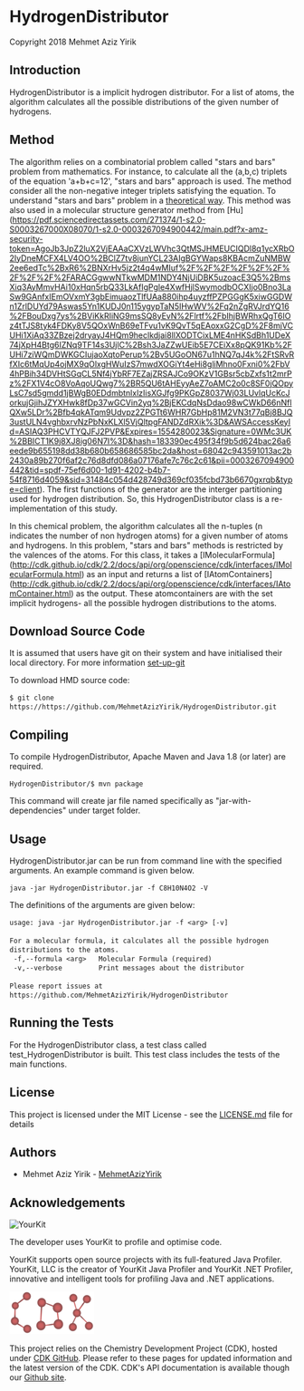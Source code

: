 # HydrogenDistributor

Copyright 2018 Mehmet Aziz Yirik

## Introduction

HydrogenDistributor is a implicit hydrogen distributor. For a list of atoms, the algorithm calculates all the possible distributions of the given number of hydrogens.

## Method 

The algorithm relies on a combinatorial problem called "stars and bars" problem from mathematics. For instance, to calculate all the (a,b,c) triplets of the equation 'a+b+c=12', "stars and bars" approach is used. The method consider all the non-negative integer triplets satisfying the equation. To understand "stars and bars" problem in a [theoretical way](https://en.wikipedia.org/wiki/Stars_and_bars_(combinatorics)). This method was also used in a molecular structure generator method from [Hu] (https://pdf.sciencedirectassets.com/271374/1-s2.0-S0003267000X08070/1-s2.0-0003267094900442/main.pdf?x-amz-security-token=AgoJb3JpZ2luX2VjEAAaCXVzLWVhc3QtMSJHMEUCIQDl8q1ycXRbO2IyDneMCFX4LV4OO%2BClZ7tv8junYCL23AIgBGYWaps8KBAcmZuNMBW2ee6edTc%2BxR6%2BNXrHv5jz2t4q4wMIuf%2F%2F%2F%2F%2F%2F%2F%2F%2F%2FARACGgwwNTkwMDM1NDY4NjUiDBK5uzoacE3Q5%2BmsXiq3AyMmvHAi10xHqn5rbQ33LkAfIgPgle4XwfHjlSwymodbOCXIjo0Bno3LaSw9GAnfxIEmOVxmY3gbEimuaozTlfUAa880ihp4uyzffPZPGGgK5xiwGGDWn1ZrlDUYd79Aswas5Yn1KUDJ0n115ygypTaN5IHwWV%2Fq2nZgRVJrdYQ16%2FBouDxg7ys%2BViKkRIiNG9msSQ8yEvN%2Flrtf%2FbIhjBWRhxQgT6IOz4tTJS8tyk4FDKy8V5QOxWnB69eTFvu1vK9QvT5qEAoxxG2CgD%2F8mjVCUHi1XjAq33ZBzej2dryayJ4HQm9heclkdjai8llXODTCixLME4nHKSdBh1UDeX74jXpH4Btg6IZNq9TF14s3UjlC%2Bsh3JaZZwUEib5E7CEiXx8pQK91Kb%2FUHi7ziWQmDWKGCIujaoXqtoPerup%2Bv5UGoON67u1hNQ7qJ4k%2FtSRvRfXIc6tMqUp4ojMX9qOlxgHWuIzS7mwdXOGiYt4eHi8gliMhno0Fxni0%2FbV4hPBih34DVHtSGqCL5Nf4jYbRF7EZajZRSAJCo9OKzV1GBsr5cbZxfs1t2mrPz%2FX1V4cO8VoAqoUQwg7%2BR5QU6tAHEyyAeZ7oAMC2o0c8SF0jQOpyLsC7sd5gmdd1jBWgB0EDdmbtnlxlzIisXGJfg9PKGpZ8037Wj03LUvlqUcKcJorkujGjihJZYXHwk8fDp37wGCVin2yq%2BjEKCdqNsDdao98wCWkD66nNflQXw5LDr%2Bfb4qkATqm9Udvpz2ZPGTt6WHR7GbHp81M2VN3t77qBj8BJQ3ustULN4vghbxrvNzPbNxKLXl5VjQltpgFANDZdRXik%3D&AWSAccessKeyId=ASIAQ3PHCVTYQJFJ2PVP&Expires=1554280023&Signature=0WMc3UK%2BBICT1K9j8XJ8ig06N7I%3D&hash=183390ec495f34f9b5d624bac26a6eede9b655198dd38b680b658686585bc2da&host=68042c943591013ac2b2430a89b270f6af2c76d8dfd086a07176afe7c76c2c61&pii=0003267094900442&tid=spdf-75ef6d00-1d91-4202-b4b7-54f8716d4059&sid=31484c054d428749d369cf035fcbd73b6670gxrqb&type=client). The first functions of the generator are the interger partitioning used for hydrogen distribution. So, this HydrogenDistributor class is a re-implementation of this study. 

In this chemical problem, the algorithm calculates all the n-tuples (n indicates the number of non hydrogen atoms) for a given number of atoms and hydrogens. In this problem, "stars and bars" methods is restricted by the valences of the atoms. For this class, it takes a [IMolecularFormula] (http://cdk.github.io/cdk/2.2/docs/api/org/openscience/cdk/interfaces/IMolecularFormula.html) as an input and returns a list of [IAtomContainers] (http://cdk.github.io/cdk/2.2/docs/api/org/openscience/cdk/interfaces/IAtomContainer.html) as the output. These atomcontainers are with the set implicit hydrogens- all the possible hydrogen distributions to the atoms.

## Download Source Code

It is assumed that users have git on their system and have initialised their local directory. For more information [set-up-git](https://help.github.com/articles/set-up-git/ )

To download HMD source code:

```
$ git clone https://https://github.com/MehmetAzizYirik/HydrogenDistributor.git
```
## Compiling

To compile HydrogenDistributor, Apache Maven and Java 1.8 (or later) are required.
```
HydrogenDistributor/$ mvn package
```
This command will create jar file named specifically as "jar-with-dependencies" under target folder.

## Usage

HydrogenDistributor.jar can be run from command line with the specified arguments. An example command is given below.

```
java -jar HydrogenDistributor.jar -f C8H10N4O2 -V
```

The definitions of the arguments are given below:

```
usage: java -jar HydrogenDistributor.jar -f <arg> [-v]

For a molecular formula, it calculates all the possible hydrogen
distributions to the atoms.
 -f,--formula <arg>   Molecular Formula (required)
 -v,--verbose         Print messages about the distributor

Please report issues at
https://github.com/MehmetAzizYirik/HydrogenDistributor

```

## Running the Tests

For the HydrogenDistributor class, a test class called test_HydrogenDistributor is built. This test class includes the tests of the main functions. 

## License
This project is licensed under the MIT License - see the [LICENSE.md](https://github.com/MehmetAzizYirik/HydrogenDistributor/blob/master/LICENSE) file for details

## Authors

 - Mehmet Aziz Yirik - [MehmetAzizYirik](https://github.com/MehmetAzizYirik)
 
## Acknowledgements
![YourKit](https://camo.githubusercontent.com/97fa03cac759a772255b93c64ab1c9f76a103681/68747470733a2f2f7777772e796f75726b69742e636f6d2f696d616765732f796b6c6f676f2e706e67)

The developer uses YourKit to profile and optimise code.

YourKit supports open source projects with its full-featured Java Profiler. YourKit, LLC is the creator of YourKit Java Profiler and YourKit .NET Profiler, innovative and intelligent tools for profiling Java and .NET applications.

![cdk](https://github.com/MehmetAzizYirik/HMD/blob/master/cdk.png)

This project relies on the Chemistry Development Project (CDK), hosted under [CDK GitHub](http://cdk.github.io/). Please refer to these pages for updated information and the latest version of the CDK. CDK's API documentation is available though our [Github site](http://cdk.github.io/cdk/).


